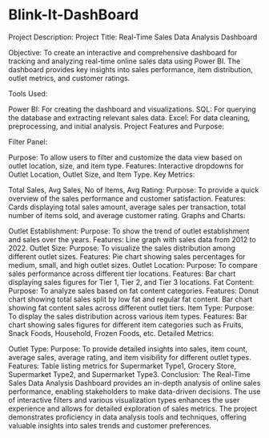 # Blink-It-DashBoard

Project Description:
Project Title: Real-Time Sales Data Analysis Dashboard

Objective: To create an interactive and comprehensive dashboard for tracking and analyzing real-time online sales data using Power BI. The dashboard provides key insights into sales performance, item distribution, outlet metrics, and customer ratings.

Tools Used:

Power BI: For creating the dashboard and visualizations.
SQL: For querying the database and extracting relevant sales data.
Excel: For data cleaning, preprocessing, and initial analysis.
Project Features and Purpose:

Filter Panel:

Purpose: To allow users to filter and customize the data view based on outlet location, size, and item type.
Features: Interactive dropdowns for Outlet Location, Outlet Size, and Item Type.
Key Metrics:

Total Sales, Avg Sales, No of Items, Avg Rating:
Purpose: To provide a quick overview of the sales performance and customer satisfaction.
Features: Cards displaying total sales amount, average sales per transaction, total number of items sold, and average customer rating.
Graphs and Charts:

Outlet Establishment:
Purpose: To show the trend of outlet establishment and sales over the years.
Features: Line graph with sales data from 2012 to 2022.
Outlet Size:
Purpose: To visualize the sales distribution among different outlet sizes.
Features: Pie chart showing sales percentages for medium, small, and high outlet sizes.
Outlet Location:
Purpose: To compare sales performance across different tier locations.
Features: Bar chart displaying sales figures for Tier 1, Tier 2, and Tier 3 locations.
Fat Content:
Purpose: To analyze sales based on fat content categories.
Features:
Donut chart showing total sales split by low fat and regular fat content.
Bar chart showing fat content sales across different outlet tiers.
Item Type:
Purpose: To display the sales distribution across various item types.
Features: Bar chart showing sales figures for different item categories such as Fruits, Snack Foods, Household, Frozen Foods, etc.
Detailed Metrics:

Outlet Type:
Purpose: To provide detailed insights into sales, item count, average sales, average rating, and item visibility for different outlet types.
Features: Table listing metrics for Supermarket Type1, Grocery Store, Supermarket Type2, and Supermarket Type3.
Conclusion:
The Real-Time Sales Data Analysis Dashboard provides an in-depth analysis of online sales performance, enabling stakeholders to make data-driven decisions. The use of interactive filters and various visualization types enhances the user experience and allows for detailed exploration of sales metrics. The project demonstrates proficiency in data analysis tools and techniques, offering valuable insights into sales trends and customer preferences.
